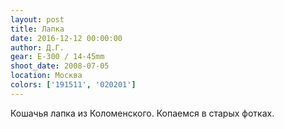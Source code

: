 ```yaml
---
layout: post
title: Лапка
date: 2016-12-12 00:00:00
author: Д.Г.
gear: E-300 / 14-45mm
shoot_date: 2008-07-05
location: Москва
colors: ['191511', '020201']
---
```


Кошачья лапка из Коломенского. Копаемся в старых фотках.
